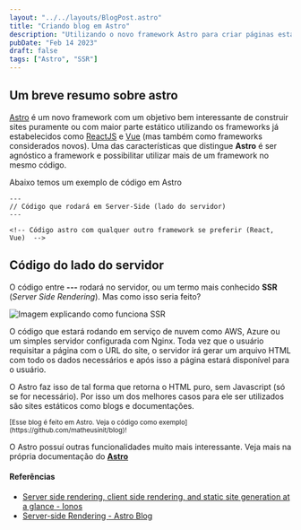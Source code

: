 ```yaml
---
layout: "../../layouts/BlogPost.astro"
title: "Criando blog em Astro"
description: "Utilizando o novo framework Astro para criar páginas estáticas para o meu blog"
pubDate: "Feb 14 2023"
draft: false
tags: ["Astro", "SSR"]
---
```


<h2 className="leading-tight font-medium text-3xl">
  Um breve resumo sobre astro
</h2>

[Astro](https://astro.build/) é um novo framework com um objetivo bem interessante de construir sites puramente ou com maior parte estático utilizando os frameworks já estabelecidos como [ReactJS](https://reactjs.org/) e
[Vue](https://vuejs.org/) (mas também como frameworks considerados novos). Uma das características que distingue **Astro** é ser agnóstico a framework e possibilitar utilizar mais de um framework no mesmo código.

<p>Abaixo temos um exemplo de código em Astro</p>

```astro
---
// Código que rodará em Server-Side (lado do servidor)
---

<!-- Código astro com qualquer outro framework se preferir (React, Vue)  -->
```

<h2 className="leading-tight font-medium text-3xl">
  Código do lado do servidor
</h2>

O código entre **---** rodará no servidor, ou um termo mais conhecido **SSR** (_Server Side Rendering_). Mas como isso seria feito?

![Imagem explicando como funciona SSR](https://www.ionos.com/digitalguide/fileadmin/DigitalGuide/Screenshots_2022/Server-side-rendering-diagram.png)

O código que estará rodando em serviço de nuvem como AWS, Azure ou um simples servidor configurada com Nginx. Toda vez que o usuário requisitar a página com o URL do site, o servidor irá gerar um arquivo HTML com todo os dados necessários e após isso a página estará disponível para o usuário.

O Astro faz isso de tal forma que retorna o HTML puro, sem Javascript (só se for necessário). Por isso um dos melhores casos para ele ser utilizados são sites estáticos como blogs e documentações.

<small>
  [Esse blog é feito em Astro. Veja o código como
  exemplo](https://github.com/matheusinit/blog)!
</small>

O Astro possuí outras funcionalidades muito mais interessante. Veja mais na própria documentação do **[Astro](https://docs.astro.build/)**

<h4 className="leading-loose font-medium text-2xl">Referências</h4>

<ul className="list-disc ml-8">
  <li>
    <a className="hover:text-gray-600 dark:hover:text-gray-400" href="https://www.ionos.com/digitalguide/websites/web-development/server-side-and-client-side-scripting-the-differences/">Server side rendering, client side rendering, and static site generation at a glance - Ionos</a>
  </li>

  <li>
    <a className="hover:text-gray-600 dark:hover:text-gray-400" href="https://docs.astro.build/en/guides/server-side-rendering/">Server⁠-⁠side Rendering - Astro Blog</a>
  </li>
</ul>
